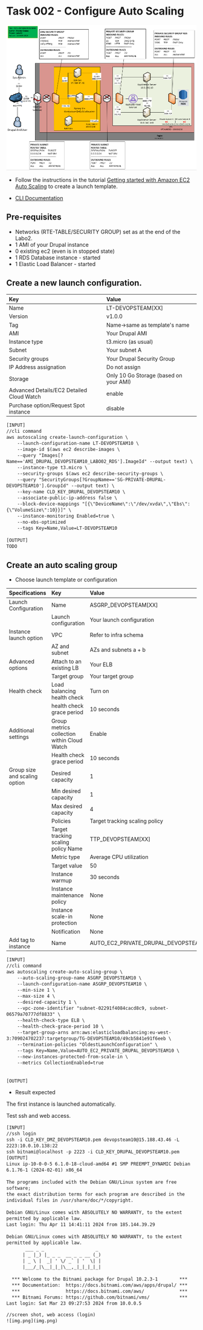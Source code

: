 # Task 002 - Configure Auto Scaling

![Schema](./img/CLD_AWS_INFA.PNG)

* Follow the instructions in the tutorial [Getting started with Amazon EC2 Auto Scaling](https://docs.aws.amazon.com/autoscaling/ec2/userguide/GettingStartedTutorial.html) to create a launch template.

* [CLI Documentation](https://docs.aws.amazon.com/cli/latest/reference/autoscaling/)

## Pre-requisites

* Networks (RTE-TABLE/SECURITY GROUP) set as at the end of the Labo2.
* 1 AMI of your Drupal instance
* 0 existing ec2 (even is in stopped state)
* 1 RDS Database instance - started
* 1 Elastic Load Balancer - started

## Create a new launch configuration. 

|Key|Value|
|:--|:--|
|Name|LT-DEVOPSTEAM[XX]|
|Version|v1.0.0|
|Tag|Name->same as template's name|
|AMI|Your Drupal AMI|
|Instance type|t3.micro (as usual)|
|Subnet|Your subnet A|
|Security groups|Your Drupal Security Group|
|IP Address assignation|Do not assign|
|Storage|Only 10 Go Storage (based on your AMI)|
|Advanced Details/EC2 Detailed Cloud Watch|enable|
|Purchase option/Request Spot instance|disable|

```
[INPUT]
//cli command
aws autoscaling create-launch-configuration \
    --launch-configuration-name LT-DEVOPSTEAM10 \
    --image-id $(aws ec2 describe-images \
    --query "Images[?Name=='AMI_DRUPAL_DEVOPSTEAM10_LABO02_RDS'].ImageId" --output text) \
    --instance-type t3.micro \
    --security-groups $(aws ec2 describe-security-groups \
    --query "SecurityGroups[?GroupName=='SG-PRIVATE-DRUPAL-DEVOPSTEAM10'].GroupId" --output text) \
    --key-name CLD_KEY_DRUPAL_DEVOPSTEAM10 \
    --associate-public-ip-address false \
    --block-device-mappings "[{\"DeviceName\":\"/dev/xvda\",\"Ebs\":{\"VolumeSize\":10}}]" \
    --instance-monitoring Enabled=true \
    --no-ebs-optimized
    --tags Key=Name,Value=LT-DEVOPSTEAM10

[OUTPUT]
TODO
```

## Create an auto scaling group

* Choose launch template or configuration

|Specifications|Key|Value|
|:--|:--|:--|
|Launch Configuration|Name|ASGRP_DEVOPSTEAM[XX]|
||Launch configuration|Your launch configuration|
|Instance launch option|VPC|Refer to infra schema|
||AZ and subnet|AZs and subnets a + b|
|Advanced options|Attach to an existing LB|Your ELB|
||Target group|Your target group|
|Health check|Load balancing health check|Turn on|
||health check grace period|10 seconds|
|Additional settings|Group metrics collection within Cloud Watch|Enable|
||Health check grace period|10 seconds|
|Group size and scaling option|Desired capacity|1|
||Min desired capacity|1|
||Max desired capacity|4|
||Policies|Target tracking scaling policy|
||Target tracking scaling policy Name|TTP_DEVOPSTEAM[XX]|
||Metric type|Average CPU utilization|
||Target value|50|
||Instance warmup|30 seconds|
||Instance maintenance policy|None|
||Instance scale-in protection|None|
||Notification|None|
|Add tag to instance|Name|AUTO_EC2_PRIVATE_DRUPAL_DEVOPSTEAM[XX]|

```
[INPUT]
//cli command
aws autoscaling create-auto-scaling-group \
    --auto-scaling-group-name ASGRP_DEVOPSTEAM10 \
    --launch-configuration-name ASGRP_DEVOPSTEAM10 \
    --min-size 1 \
    --max-size 4 \
    --desired-capacity 1 \
    --vpc-zone-identifier "subnet-02291f4084cacd8c9, subnet-06579a70777df8833" \
    --health-check-type ELB \
    --health-check-grace-period 10 \
    --target-group-arns arn:aws:elasticloadbalancing:eu-west-3:709024702237:targetgroup/TG-DEVOPSTEAM10/49cb5841e91f6eeb \
    --termination-policies "OldestLaunchConfiguration" \
    --tags Key=Name,Value=AUTO_EC2_PRIVATE_DRUPAL_DEVOPSTEAM10 \
    --new-instances-protected-from-scale-in \
    --metrics CollectionEnabled=true
    

[OUTPUT]
```

* Result expected

The first instance is launched automatically.

Test ssh and web access.

```
[INPUT]
//ssh login
ssh -i CLD_KEY_DMZ_DEVOPSTEAM10.pem devopsteam10@15.188.43.46 -L 2223:10.0.10.138:22
ssh bitnami@localhost -p 2223 -i CLD_KEY_DRUPAL_DEVOPSTEAM10.pem
[OUTPUT]
Linux ip-10-0-0-5 6.1.0-18-cloud-amd64 #1 SMP PREEMPT_DYNAMIC Debian 6.1.76-1 (2024-02-01) x86_64

The programs included with the Debian GNU/Linux system are free software;
the exact distribution terms for each program are described in the
individual files in /usr/share/doc/*/copyright.

Debian GNU/Linux comes with ABSOLUTELY NO WARRANTY, to the extent
permitted by applicable law.
Last login: Thu Apr 11 14:41:11 2024 from 185.144.39.29

Debian GNU/Linux comes with ABSOLUTELY NO WARRANTY, to the extent
permitted by applicable law.
       ___ _ _                   _
      | _ |_) |_ _ _  __ _ _ __ (_)
      | _ \ |  _| ' \/ _` | '  \| |
      |___/_|\__|_|_|\__,_|_|_|_|_|

  *** Welcome to the Bitnami package for Drupal 10.2.3-1        ***
  *** Documentation:  https://docs.bitnami.com/aws/apps/drupal/ ***
  ***                 https://docs.bitnami.com/aws/             ***
  *** Bitnami Forums: https://github.com/bitnami/vms/           ***
Last login: Sat Mar 23 09:27:53 2024 from 10.0.0.5

```

```
//screen shot, web access (login)
![img.png](img.png)
```